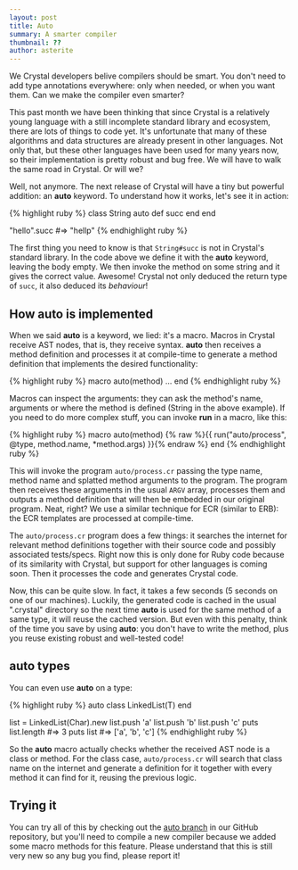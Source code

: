 ```yaml
---
layout: post
title: Auto
summary: A smarter compiler
thumbnail: ??
author: asterite
---
```


We Crystal developers belive compilers should be smart. You don't need to add type annotations everywhere:
only when needed, or when you want them. Can we make the compiler even smarter?

This past month we have been thinking that since Crystal is a relatively young language with a still
incomplete standard library and ecosystem, there are lots of things to code yet. It's unfortunate
that many of these algorithms and data structures are already present in other languages. Not only that,
but these other languages have been used for many years now, so their implementation is pretty robust and
bug free. We will have to walk the same road in Crystal. Or will we?

Well, not anymore. The next release of Crystal will have a tiny but powerful addition: an **auto** keyword.
To understand how it works, let's see it in action:

{% highlight ruby %}
class String
  auto def succ
  end
end

"hello".succ #=> "hellp"
{% endhighlight ruby %}

The first thing you need to know is that `String#succ` is not in Crystal's standard library. In the code
above we define it with the **auto** keyword, leaving the body empty. We then invoke the method on some
string and it gives the correct value. Awesome! Crystal not only deduced the return type of `succ`,
it also deduced its *behaviour*!

## How **auto** is implemented

When we said **auto** is a keyword, we lied: it's a macro. Macros in Crystal receive AST nodes, that is,
they receive syntax. **auto** then receives a method definition and processes it at compile-time to generate
a method definition that implements the desired functionality:

{% highlight ruby %}
macro auto(method)
  ...
end
{% endhighlight ruby %}

Macros can inspect the arguments: they can ask the method's name, arguments or where the method is defined
(String in the above example). If you need to do more complex stuff, you can invoke **run** in a macro,
like this:

{% highlight ruby %}
macro auto(method)
  {% raw %}{{ run("auto/process", @type, method.name, *method.args) }}{% endraw %}
end
{% endhighlight ruby %}

This will invoke the program `auto/process.cr` passing the type name, method name and splatted method arguments
to the program. The program then receives these arguments in the usual `ARGV` array, processes them and
outputs a method definition that will then be embedded in our original program. Neat, right? We use a similar
technique for ECR (similar to ERB): the ECR templates are processed at compile-time.

The `auto/process.cr` program does a few things: it searches the internet for relevant method definitions together
with their source code and possibly associated tests/specs. Right now this is only done for Ruby code because
of its similarity with Crystal, but support for other languages is coming soon.
Then it processes the code and generates Crystal code.

Now, this can be quite slow. In fact, it takes a few seconds (5 seconds on one of our machines). Luckily, the
generated code is cached in the usual ".crystal" directory so the next time **auto** is used for the same
method of a same type, it will reuse the cached version. But even with this penalty, think of the time
you save by using **auto**: you don't have to write the method, plus you reuse existing robust and well-tested
code!

## **auto** types

You can even use **auto** on a type:

{% highlight ruby %}
auto class LinkedList(T)
end

list = LinkedList(Char).new
list.push 'a'
list.push 'b'
list.push 'c'
puts list.length #=> 3
puts list        #=> ['a', 'b', 'c']
{% endhighlight ruby %}

So the **auto** macro actually checks whether the received AST node is a class or method. For the class
case, `auto/process.cr` will search that class name on the internet and generate a definition for it
together with every method it can find for it, reusing the previous logic.

## Trying it

You can try all of this by checking out the [auto branch](https://github.com/manastech/crystal/commit/46fd17de4964e648192c1f9c8a039088f6520cb0) in our GitHub repository, but you'll need
to compile a new compiler because we added some macro methods for this feature. Please understand
that this is still very new so any bug you find, please report it!
